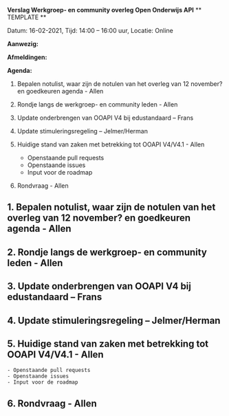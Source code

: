 **Verslag Werkgroep- en community overleg Open Onderwijs API**
** TEMPLATE **

Datum: 16-02-2021, Tijd: 14:00 – 16:00 uur, Locatie: Online

**Aanwezig:**


**Afmeldingen:**


**Agenda:**

1.  Bepalen notulist, waar zijn de notulen van het overleg van 12 november? en goedkeuren agenda - Allen

2.  Rondje langs de werkgroep- en community leden - Allen

3.  Update onderbrengen van OOAPI V4 bij edustandaard – Frans

4.  Update stimuleringsregeling – Jelmer/Herman

5.  Huidige stand van zaken met betrekking tot OOAPI V4/V4.1 - Allen
    - Openstaande pull requests
    - Openstaande issues 
    - Input voor de roadmap

6.  Rondvraag - Allen



## 1.  Bepalen notulist, waar zijn de notulen van het overleg van 12 november? en goedkeuren agenda - Allen

## 2.  Rondje langs de werkgroep- en community leden - Allen

## 3.  Update onderbrengen van OOAPI V4 bij edustandaard – Frans

## 4.  Update stimuleringsregeling – Jelmer/Herman

## 5.  Huidige stand van zaken met betrekking tot OOAPI V4/V4.1 - Allen
    - Openstaande pull requests
    - Openstaande issues 
    - Input voor de roadmap

## 6.  Rondvraag - Allen

